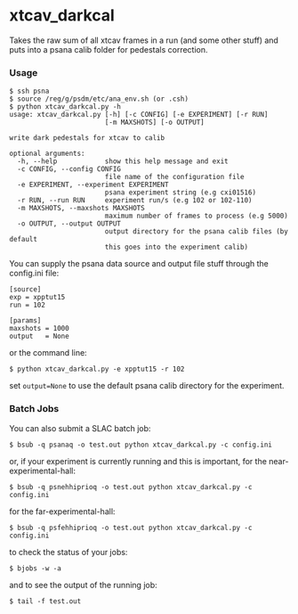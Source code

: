 # xtcav_darkcal
Takes the raw sum of all xtcav frames in a run (and some other stuff) and puts into a psana calib folder for pedestals correction. 

### Usage
```
$ ssh psna
$ source /reg/g/psdm/etc/ana_env.sh (or .csh)
$ python xtcav_darkcal.py -h
usage: xtcav_darkcal.py [-h] [-c CONFIG] [-e EXPERIMENT] [-r RUN]
                        [-m MAXSHOTS] [-o OUTPUT]

write dark pedestals for xtcav to calib

optional arguments:
  -h, --help            show this help message and exit
  -c CONFIG, --config CONFIG
                        file name of the configuration file
  -e EXPERIMENT, --experiment EXPERIMENT
                        psana experiment string (e.g cxi01516)
  -r RUN, --run RUN     experiment run/s (e.g 102 or 102-110)
  -m MAXSHOTS, --maxshots MAXSHOTS
                        maximum number of frames to process (e.g 5000)
  -o OUTPUT, --output OUTPUT
                        output directory for the psana calib files (by default
                        this goes into the experiment calib)
```

You can supply the psana data source and output file stuff through the config.ini file:
```
[source]
exp = xpptut15
run = 102

[params]
maxshots = 1000
output   = None 
```
or the command line:
```
$ python xtcav_darkcal.py -e xpptut15 -r 102
```
set ```output=None``` to use the default psana calib directory for the experiment.

### Batch Jobs
You can also submit a SLAC batch job:
```
$ bsub -q psanaq -o test.out python xtcav_darkcal.py -c config.ini
```
or, if your experiment is currently running and this is important, for the near-experimental-hall:
```
$ bsub -q psnehhiprioq -o test.out python xtcav_darkcal.py -c config.ini
```
for the far-experimental-hall:
```
$ bsub -q psfehhiprioq -o test.out python xtcav_darkcal.py -c config.ini
```
to check the status of your jobs:
```
$ bjobs -w -a
```
and to see the output of the running job:
```
$ tail -f test.out
```
